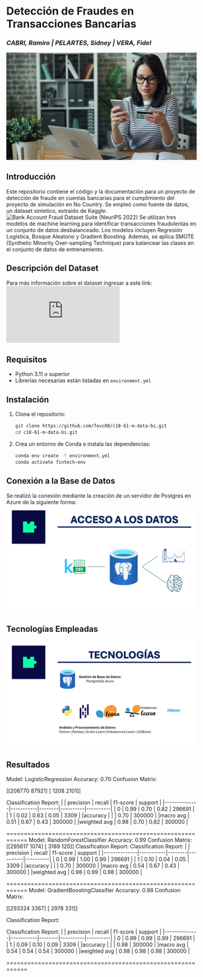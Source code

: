 # **Detección de Fraudes en Transacciones Bancarias**

### *CABRI, Ramiro | PELARTES, Sidney | VERA, Fidel*

![Transacciones Bancarias](/reports/figures/vitaly-gariev-1JnN9QhmTGU-unsplash.jpg)

## **Introducción**
Este repositorio contiene el código y la documentación para un proyecto de detección de fraude en cuentas bancarias para el cumplimiento del proyecto de simulación en No Country.
Se empleó como fuente de datos, un dataset sintetico, extraido de Kaggle: 
![Bank Account Fraud Dataset Suite (NeurIPS 2022)](https://www.kaggle.com/datasets/sgpjesus/bank-account-fraud-dataset-neurips-2022)
Se utilizan tres modelos de machine learning para identificar transacciones fraudulentas en un conjunto de datos desbalanceado. Los modelos incluyen Regresión Logística, Bosque Aleatorio y Gradient Boosting. Además, se aplica SMOTE (Synthetic Minority Over-sampling Technique) para balancear las clases en el conjunto de datos de entrenamiento.

## **Descripción del Dataset**
Para más información sobre el dataset ingresar a este link:
![Bank Account Fraud Dataset Suite (NeurIPS 2022)](https://github.com/feedzai/bank-account-fraud/blob/main/documents/datasheet.pdf)

## Requisitos
- Python 3.11 o superior
- Librerías necesarias están listadas en `environment.yml`

## Instalación

1. Clona el repositorio:
    ```bash
    git clone https://github.com/fevc08/c18-61-m-data-bi.git
    cd c18-61-m-data-bi.git
    ```

2. Crea un entorno de Conda e instala las dependencias:
    ```bash
    conda env create -f environment.yml
    conda activate fintech-env
    ```

## Conexión a la Base de Datos
Se realizó la conexión mediante la creación de un servidor de Postgres en Azure de la siguiente forma:
![Base de Datos](/reports/figures/Slide3.PNG)

## Tecnologías Empleadas
![Tecnologías](/reports/figures/Slide4.PNG)

## Resultados

Model: LogisticRegression
Accuracy: 0.70
Confusion Matrix:

 [[208770  87921]
 [  1208   2101]]

Classification Report:
|              | precision | recall | f1-score |  support |
|--------------|-----------|--------|----------|----------|
|          0   |   0.99    |  0.70  |   0.82   |  296691  |
|          1   |   0.02    |  0.63  |   0.05   |    3309  |
|accuracy      |           |        |   0.70   |  300000  |
|macro avg     |   0.51    |  0.67  |   0.43   |  300000  |
|weighted avg  |   0.98    |  0.70  |   0.82   |  300000  |

============================================================
Model: RandomForestClassifier
Accuracy: 0.99
Confusion Matrix:
 [[295617   1074]
 [  3189    120]]
Classification Report:
Classification Report:
|              | precision | recall | f1-score |  support |
|--------------|-----------|--------|----------|----------|
|          0   |   0.99    |  1.00  |   0.99   |  296691  |
|          1   |   0.10    |  0.04  |   0.05   |    3309  |
|accuracy      |           |        |   0.70   |  300000  |
|macro avg     |   0.54    |  0.67  |   0.43   |  300000  |
|weighted avg  |   0.98    |  0.99  |   0.98   |  300000  |

============================================================
Model: GradientBoostingClassifier
Accuracy: 0.98
Confusion Matrix:

 [[293324   3367]
 [  2978    331]]

Classification Report:

Classification Report:
|              | precision | recall | f1-score |  support |
|--------------|-----------|--------|----------|----------|
|          0   |   0.99    |  0.99  |   0.99   |  296691  |
|          1   |   0.09    |  0.10  |   0.09   |    3309  |
|accuracy      |           |        |   0.98   |  300000  |
|macro avg     |   0.54    |  0.54  |   0.54   |  300000  |
|weighted avg  |   0.98    |  0.98  |   0.98   |  300000  |

============================================================


